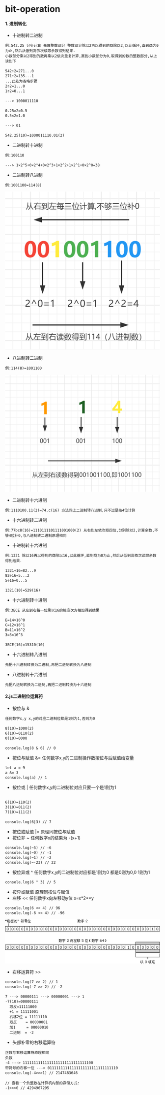 # bit-operation
#### 1. 进制转化

* 十进制转二进制
```
例:542.25 分步计算 先算整数部分 整数部分除以2再以得到的商除以2,以此循环,直到商为0为止,然后从低到高依次读取余数得到结果.
小数部分乘以2得到的数再乘以2依次重复计算,直到小数部分为0,取得到的数的整数部分,从上读到下

542÷2=271...0
271÷2=135...1
...此处为省略步骤
2÷2=1...0
1÷2=0...1

---> 1000011110

0.25×2=0.5
0.5×2=1.0

---> 01

542.25(10)=1000011110.01(2)

```
* 二进制转十进制
```
例:100110

---> 1×2^5+0×2^4+0×2^3+1×2^2+1×2^1+0×2^0=38
```

* 二进制转八进制
```
例:1001100=114(8)
```
<img src="./image/t-e.png">

* 八进制转二进制
```
例:114(8)=1001100
```
<img src="./image/e-t.png">

* 二进制转十六进制
```
例:1110100.11(2)=74.c(16) 方法同上二进制转八进制,只不过是按4位计算
```
* 十六进制转二进制
```
例:77bc8(16)=1110111101111001000(2) 从右到左依次取四位,分别除以2,计算余数,不够4位补0,与八进制转二进制原理相同
```

* 十进制转十六进制
```
例:1321 除以16再以得到的商除以16,以此循环,直到商为0为止,然后从低到高依次读取余数得到结果.

1321÷16=82...9
82÷16=5...2
5÷16=0...5

1321(10)=529(16)
```
* 十六进制转十进制
```
例:3BCE 从左到右每一位乘以16的相应次方相加得到结果

E=14×16^0
C=12×16^1
B=11×16^2
3=3×16^3

3BCE(16)=15310(10)
```
* 十六进制转八进制
```
先把十六进制转换为二进制,再把二进制转换为八进制
```
* 八进制转十六进制
```
先把八进制转换为二进制,再把二进制转换为十六进制
```
#### 2.js二进制位运算符
* 按位与 &
```
任何数字x,y x,y的对应二进制位都是1则为1,否则为0

8(10)=1000(2)
6(10)=0110(2)
0(10)=0000

console.log(8 & 6) // 0
```
* 按位与赋值 &= 任何数字x,y的二进制操作数按位与后赋值给变量
```
let a = 9
a &= 3
console.log(a) // 1
```
* 按位或 | 任何数字x,y的二进制位对应只要一个是1则为1
```

6(10)=110(2)
3(10)=011(2)
7(10)=111(2)

console.log(6|3) // 7
```
* 按位或赋值 |= 原理同按位与赋值
* 按位非 ~ 任何数字x的结果为 -(x+1)
```
console.log(~5) // -6
console.log(~0) // -1
console.log(~1) // -2
console.log(~-23) // 22
```
* 按位异或 ^  任何数字x,y的二进制位对应都是1则为0 都是0则为0,0 1则为1
```
console.log(6 ^ 3) // 5
```
* 按异或赋值 原理同按位与赋值
* 左移 << 任何数字x向左移动y位  x=x*2**y
```
console.log(6 << 4) // 96
console.log(-6 << 4) // -96
```
<img src="./image/借用w3school的左移图.gif">


* 右移运算符 >>
```
console.log(7 >> 2) // 1
console.log(-7 >> 2) // -2

7 ---> 00000111 ---> 00000001 ---> 1
-7(10)=00000111
  取反=11111000
  +1 = 11111001
  右移2位 = 11111110
  取反    = 00000001
  加1     = 00000010
  二进制  = -2
```

* 头部补零的右移运算符
```
正数与右移运算符原理相同
负数
-4 ---> 11111111111111111111111111111100
带符号的右移一位 ---> 01111111111111111111111111111110
console.log(-4>>>1) // 2147483646

// 查看一个负整数在计算机内部的存储方式:
-1>>>0 // 4294967295
```